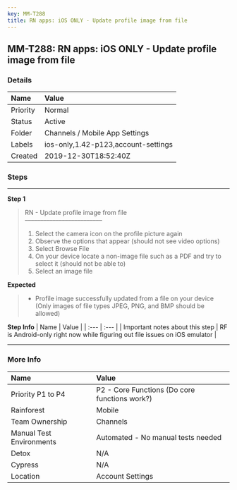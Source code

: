 ```yaml
---
key: MM-T288
title: RN apps: iOS ONLY - Update profile image from file
---
```


## MM-T288: RN apps: iOS ONLY - Update profile image from file

### Details

| Name     | Value                               |
| :------- | :---------------------------------- |
| Priority | Normal                              |
| Status   | Active                              |
| Folder   | Channels / Mobile App Settings      |
| Labels   | ios-only,1.42-p123,account-settings |
| Created  | 2019-12-30T18:52:40Z                |

### Steps

<hr/>

**Step 1**

> <article>RN - Update profile image from file<br>–––––––––––––––––––––––––<ol><li>Select the camera icon on the profile picture again</li><li> Observe the options that appear (should not see video options)</li><li> Select Browse File</li><li> On your device locate a non-image file such as a PDF and try to select it (should not be able to)</li><li>Select an image file</li></ol></article>

**Expected**

> <article><ul><li>Profile image successfully updated from a file on your device (Only images of file types JPEG, PNG, and BMP should be allowed)</li></ul></article>

**Step Info**
| Name | Value |
| :--- | :--- |
| Important notes about this step | RF is Android-only right now while figuring out file issues on iOS emulator |

<hr/>

### More Info

| Name                     | Value                                         |
| :----------------------- | :-------------------------------------------- |
| Priority P1 to P4        | P2 - Core Functions (Do core functions work?) |
| Rainforest               | Mobile                                        |
| Team Ownership           | Channels                                      |
| Manual Test Environments | Automated - No manual tests needed            |
| Detox                    | N/A                                           |
| Cypress                  | N/A                                           |
| Location                 | Account Settings                              |
